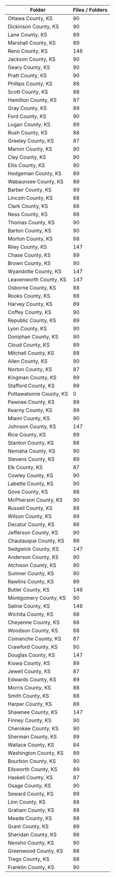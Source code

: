| Folder                  |   Files / Folders |
|-------------------------|-------------------|
| Ottawa County, KS       |                90 |
| Dickinson County, KS    |                90 |
| Lane County, KS         |                89 |
| Marshall County, KS     |                89 |
| Reno County, KS         |               146 |
| Jackson County, KS      |                90 |
| Geary County, KS        |                90 |
| Pratt County, KS        |                90 |
| Phillips County, KS     |                88 |
| Scott County, KS        |                88 |
| Hamilton County, KS     |                87 |
| Gray County, KS         |                89 |
| Ford County, KS         |                90 |
| Logan County, KS        |                89 |
| Rush County, KS         |                88 |
| Greeley County, KS      |                87 |
| Marion County, KS       |                90 |
| Clay County, KS         |                90 |
| Ellis County, KS        |                90 |
| Hodgeman County, KS     |                89 |
| Wabaunsee County, KS    |                89 |
| Barber County, KS       |                89 |
| Lincoln County, KS      |                88 |
| Clark County, KS        |                88 |
| Ness County, KS         |                88 |
| Thomas County, KS       |                90 |
| Barton County, KS       |                90 |
| Morton County, KS       |                88 |
| Riley County, KS        |               147 |
| Chase County, KS        |                89 |
| Brown County, KS        |                90 |
| Wyandotte County, KS    |               147 |
| Leavenworth County, KS  |               147 |
| Osborne County, KS      |                88 |
| Rooks County, KS        |                88 |
| Harvey County, KS       |                89 |
| Coffey County, KS       |                90 |
| Republic County, KS     |                89 |
| Lyon County, KS         |                90 |
| Doniphan County, KS     |                90 |
| Cloud County, KS        |                89 |
| Mitchell County, KS     |                88 |
| Allen County, KS        |                90 |
| Norton County, KS       |                87 |
| Kingman County, KS      |                89 |
| Stafford County, KS     |                89 |
| Pottawatomie County, KS |                 0 |
| Pawnee County, KS       |                89 |
| Kearny County, KS       |                89 |
| Miami County, KS        |                90 |
| Johnson County, KS      |               147 |
| Rice County, KS         |                89 |
| Stanton County, KS      |                88 |
| Nemaha County, KS       |                90 |
| Stevens County, KS      |                89 |
| Elk County, KS          |                87 |
| Cowley County, KS       |                90 |
| Labette County, KS      |                90 |
| Gove County, KS         |                88 |
| McPherson County, KS    |                90 |
| Russell County, KS      |                88 |
| Wilson County, KS       |                89 |
| Decatur County, KS      |                86 |
| Jefferson County, KS    |                90 |
| Chautauqua County, KS   |                89 |
| Sedgwick County, KS     |               147 |
| Anderson County, KS     |                90 |
| Atchison County, KS     |                90 |
| Sumner County, KS       |                90 |
| Rawlins County, KS      |                89 |
| Butler County, KS       |               146 |
| Montgomery County, KS   |                90 |
| Saline County, KS       |               146 |
| Wichita County, KS      |                88 |
| Cheyenne County, KS     |                88 |
| Woodson County, KS      |                88 |
| Comanche County, KS     |                87 |
| Crawford County, KS     |                90 |
| Douglas County, KS      |               147 |
| Kiowa County, KS        |                89 |
| Jewell County, KS       |                87 |
| Edwards County, KS      |                89 |
| Morris County, KS       |                88 |
| Smith County, KS        |                88 |
| Harper County, KS       |                88 |
| Shawnee County, KS      |               147 |
| Finney County, KS       |                90 |
| Cherokee County, KS     |                90 |
| Sherman County, KS      |                89 |
| Wallace County, KS      |                84 |
| Washington County, KS   |                89 |
| Bourbon County, KS      |                90 |
| Ellsworth County, KS    |                89 |
| Haskell County, KS      |                87 |
| Osage County, KS        |                90 |
| Seward County, KS       |                89 |
| Linn County, KS         |                88 |
| Graham County, KS       |                88 |
| Meade County, KS        |                88 |
| Grant County, KS        |                89 |
| Sheridan County, KS     |                86 |
| Neosho County, KS       |                90 |
| Greenwood County, KS    |                88 |
| Trego County, KS        |                88 |
| Franklin County, KS     |                90 |